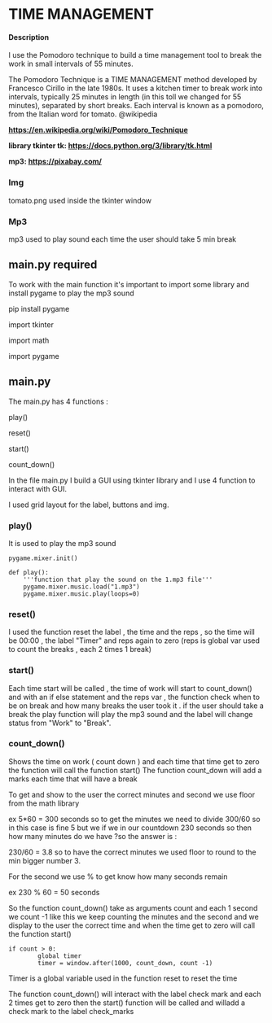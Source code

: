 # TIME MANAGEMENT

#### Description

I use the Pomodoro technique to build a time management tool to break the work in small intervals of 55 minutes.

The Pomodoro Technique is a TIME MANAGEMENT method developed by Francesco Cirillo in the late 1980s. It uses a kitchen timer to break work into intervals, typically 25 minutes in length (in this toll we changed for 55 minutes), separated by short breaks. Each interval is known as a pomodoro, from the Italian word for tomato. @wikipedia


**https://en.wikipedia.org/wiki/Pomodoro_Technique**

**library tkinter tk:  https://docs.python.org/3/library/tk.html** 

**mp3:  https://pixabay.com/**

### Img

tomato.png used inside the tkinter window

### Mp3

mp3 used to play sound each time the user should take 5 min break


## main.py required

To work with the main function it's important to import some library and install pygame to play the mp3 sound

pip install pygame 

import tkinter

import math

import pygame




## main.py 

The main.py has 4 functions :

play()

reset()

start()

count_down()


In the file main.py I build a GUI using tkinter library and I use 4 function to interact with GUI.

I used grid layout for the label, buttons and img.


### play()

It is used to play the mp3 sound

```
pygame.mixer.init()

def play():
    '''function that play the sound on the 1.mp3 file'''
    pygame.mixer.music.load("1.mp3")
    pygame.mixer.music.play(loops=0)
```

### reset()

I used the function  reset the label , the time and the reps , so the time will be 00:00 , the label "Timer" and reps again to zero (reps is global var used to count the breaks , each 2 times 1 break)

### start()

Each time start will be called , the time of work will start to count_down() and with an if else statement and the reps var , the function check when to be on break and how many breaks the user took it .
if the user should take a break the play function will play the mp3 sound and the label will change status from "Work" to "Break".


### count_down()

Shows the time on work  ( count down ) and each time that time get to zero the function will call the function start()
The function count_down will add a marks each time that will have a break

To get and show to the user the correct minutes and second we use floor from the math library

ex 5*60 = 300 seconds so to get the minutes we need to divide 300/60  so in this case is fine 5 but we if we in our countdown  230 seconds so then  how many minutes do we have ?so the answer is :

230/60 = 3.8  so to have the correct minutes we used floor to round to the min bigger number 3.


For the second we use % to get know how many seconds remain 

ex 230 % 60 = 50 seconds

So the function count_down() take as arguments count and each 1 second we count -1 like this we keep counting the minutes and the second and we display to the user the correct time and when the time get to zero will call the function  start()

```
if count > 0:
        global timer
        timer = window.after(1000, count_down, count -1) 
```

Timer is a global variable used in the function reset to reset the time

The function count_down() will interact with the label check mark and each 2 times get to zero then the start() function will be called and willadd a check mark to the label check_marks





